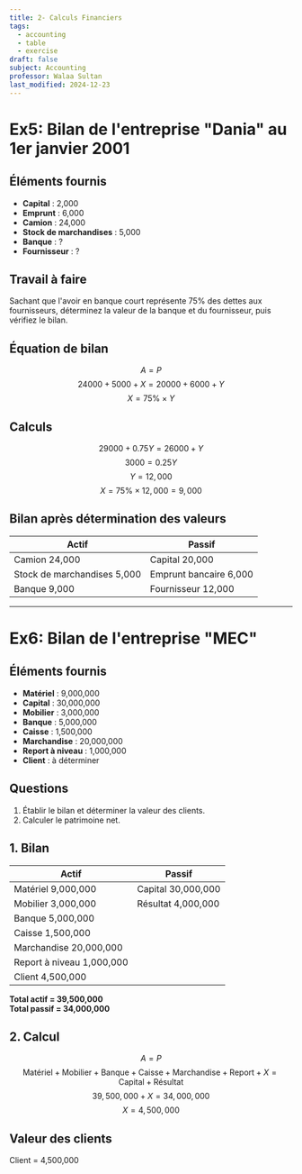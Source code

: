 ```yaml
---
title: 2- Calculs Financiers
tags:
  - accounting
  - table
  - exercise
draft: false
subject: Accounting
professor: Walaa Sultan
last_modified: 2024-12-23
---
```

# Ex5: Bilan de l'entreprise "Dania" au 1er janvier 2001

## Éléments fournis
- **Capital** : 2,000
- **Emprunt** : 6,000
- **Camion** : 24,000
- **Stock de marchandises** : 5,000
- **Banque** : ?
- **Fournisseur** : ?

## Travail à faire
Sachant que l'avoir en banque court représente 75% des dettes aux fournisseurs, déterminez la valeur de la banque et du fournisseur, puis vérifiez le bilan.

## Équation de bilan
$$
A = P
$$
$$
24000 + 5000 + X = 20000 + 6000 + Y
$$
$$
X = 75\% \times Y
$$

## Calculs
$$
29000 + 0.75Y = 26000 + Y
$$
$$
3000 = 0.25Y
$$
$$
Y = 12,000
$$
$$
X = 75\% \times 12,000 = 9,000
$$

## Bilan après détermination des valeurs

| **Actif**                     | **Passif**             |
| ----------------------------- | ---------------------- |
| Camion 24,000                 | Capital 20,000         |
| Stock de marchandises 5,000   | Emprunt bancaire 6,000 |
| Banque 9,000                  | Fournisseur 12,000     |

---

# Ex6: Bilan de l'entreprise "MEC"

## Éléments fournis
- **Matériel** : 9,000,000
- **Capital** : 30,000,000
- **Mobilier** : 3,000,000
- **Banque** : 5,000,000
- **Caisse** : 1,500,000
- **Marchandise** : 20,000,000
- **Report à niveau** : 1,000,000
- **Client** : à déterminer

## Questions
1. Établir le bilan et déterminer la valeur des clients.
2. Calculer le patrimoine net.

## 1. Bilan

| **Actif**                   | **Passif**            |
| --------------------------- | --------------------- |
| Matériel 9,000,000          | Capital 30,000,000    |
| Mobilier 3,000,000          | Résultat 4,000,000    |
| Banque 5,000,000            |                       |
| Caisse 1,500,000            |                       |
| Marchandise 20,000,000      |                       |
| Report à niveau 1,000,000   |                       |
| Client 4,500,000            |                       |

**Total actif = 39,500,000**  
**Total passif = 34,000,000**

## 2. Calcul

$$
A = P
$$
$$
\text{Matériel} + \text{Mobilier} + \text{Banque} + \text{Caisse} + \text{Marchandise} + \text{Report} + X = \text{Capital} + \text{Résultat}
$$
$$
39,500,000 + X = 34,000,000
$$
$$
X = 4,500,000
$$

## Valeur des clients
Client = 4,500,000
